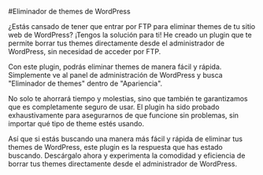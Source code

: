 #Eliminador de themes de WordPress

¿Estás cansado de tener que entrar por FTP para eliminar themes de tu sitio web de WordPress? ¡Tengos la solución para ti! He creado un plugin que te permite borrar tus themes directamente desde el administrador de WordPress, sin necesidad de acceder por FTP.

Con este plugin, podrás eliminar themes de manera fácil y rápida. Simplemente ve al panel de administración de WordPress y busca "Eliminador de themes" dentro de "Apariencia".

No solo te ahorrará tiempo y molestias, sino que también te garantizamos que es completamente seguro de usar. El plugin ha sido probado exhaustivamente para asegurarnos de que funcione sin problemas, sin importar qué tipo de theme estés usando.

Así que si estás buscando una manera más fácil y rápida de eliminar tus themes de WordPress, este plugin es la respuesta que has estado buscando. Descárgalo ahora y experimenta la comodidad y eficiencia de borrar tus themes directamente desde el administrador de WordPress.